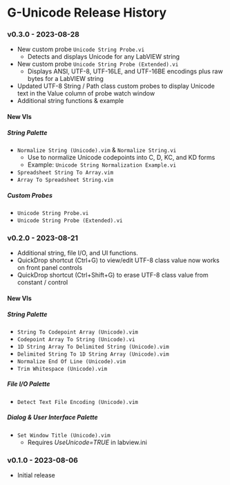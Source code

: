 # G-Unicode Release History
### v0.3.0 - 2023-08-28
* New custom probe `Unicode String Probe.vi`
    * Detects and displays Unicode for any LabVIEW string
* New custom probe `Unicode String Probe (Extended).vi`
    * Displays ANSI, UTF-8, UTF-16LE, and UTF-16BE encodings plus raw bytes for a LabVIEW string
* Updated UTF-8 String / Path class custom probes to display Unicode text in the Value column of probe watch window
* Additional string functions & example

#### New VIs
##### String Palette
* `Normalize String (Unicode).vim` & `Normalize String.vi`
    * Use to normalize Unicode codepoints into C, D, KC, and KD forms
    * Example: `Unicode String Normalization Example.vi`
* `Spreadsheet String To Array.vim`
* `Array To Spreadsheet String.vim`

##### Custom Probes
* `Unicode String Probe.vi`
* `Unicode String Probe (Extended).vi`



### v0.2.0 - 2023-08-21
* Additional string, file I/O, and UI functions.
* QuickDrop shortcut (Ctrl+G) to view/edit UTF-8 class value now works on front panel controls
* QuickDrop shortcut (Ctrl+Shift+G) to erase UTF-8 class value from constant / control

#### New VIs
##### String Palette
* `String To Codepoint Array (Unicode).vim`
* `Codepoint Array To String (Unicode).vi`
* `1D String Array To Delimited String (Unicode).vim`
* `Delimited String To 1D String Array (Unicode).vim`
* `Normalize End Of Line (Unicode).vim`
* `Trim Whitespace (Unicode).vim`
##### File I/O Palette
* `Detect Text File Encoding (Unicode).vim`
##### Dialog & User Interface Palette
* `Set Window Title (Unicode).vim`
    * Requires _UseUnicode=TRUE_ in labview.ini



### v0.1.0 - 2023-08-06
* Initial release
